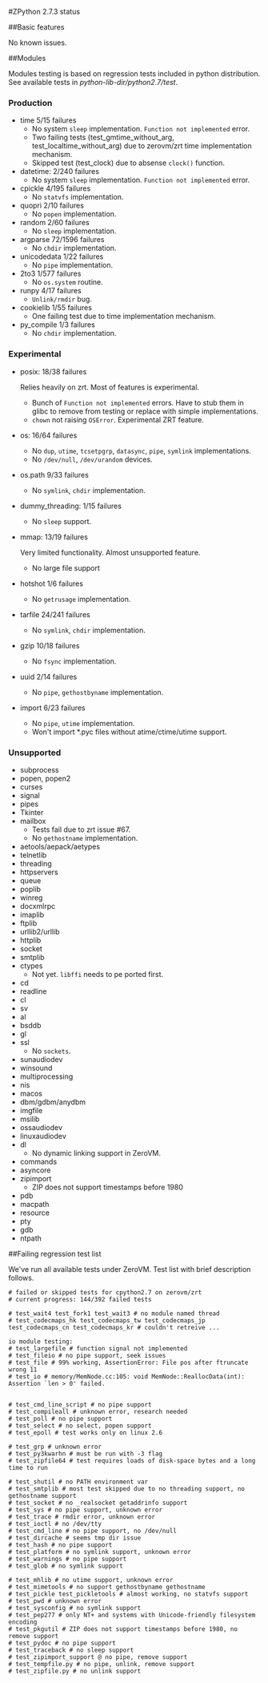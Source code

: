 #ZPython 2.7.3 status

##Basic features

No known issues.

##Modules

Modules testing is based on regression tests included in python distribution. 
See available tests in _python-lib-dir/python2.7/test_.

### Production

+ time 5/15 failures
	+ No system `sleep` implementation. `Function not implemented` error.
	+ Two failing tests (test\_gmtime\_without\_arg, test\_localtime\_without\_arg) due to zerovm/zrt time implementation mechanism.  
	+ Skipped test (test_clock) due to absense `clock()` function.
+ datetime: 2/240 failures
	+ No system `sleep` implementation. `Function not implemented` error.
+ cpickle 4/195 failures
	+ No `statvfs` implementation.
+ quopri 2/10 failures
	+ No `popen` implementation.
+ random 2/60 failures
	+ No `sleep` implementation.
+ argparse 72/1596 failures
	+ No `chdir` implementation.
+ unicodedata 1/22 failures
	+ No `pipe` implementation.
+ 2to3 1/577 failures
	+	No `os.system` routine.
+ runpy 4/17 failures
	+ `Unlink/rmdir` bug.
+ cookielib 1/55 failures
	+ One failing test due to time implementation mechanism.
+ py_compile 1/3 failures
	+ No `chdir` implementation.



### Experimental

+ posix: 18/38 failures

	Relies heavily on zrt. Most of features is experimental.

	+ Bunch of `Function not implemented` errors. Have to stub them in glibc to remove from testing or replace with simple implementations.
	+ `chown` not raising `OSError`. Experimental ZRT feature.
+ os: 16/64 failures
	+ No `dup`, `utime`, `tcsetpgrp`, `datasync`, `pipe`, `symlink` implementations.
	+ No `/dev/null`, `/dev/urandom` devices.
+ os.path 9/33 failures
	+ No `symlink`, `chdir` implementation.
+ dummy_threading: 1/15 failures
	+ No `sleep` support.
+ mmap: 13/19 failures
	
	Very limited functionality. Almost unsupported feature. 

	+ No large file support 

+ hotshot 1/6 failures
	+ No `getrusage` implementation.
+ tarfile 24/241 failures
	+ No `symlink`, `chdir` implementation.
+ gzip 10/18 failures
	+ No `fsync` implementation.
+ uuid 2/14 failures
	+ No `pipe`, `gethostbyname` implementation.
+ import 6/23 failures
	+ No `pipe`, `utime` implementation.
	+ Won't import *.pyc files without atime/ctime/utime support.




### Unsupported

+ subprocess
+ popen, popen2
+ curses
+ signal
+ pipes
+ Tkinter
+ mailbox
	+ Tests fail due to zrt issue #67. 
	+ No `gethostname` implementation.
+ aetools/aepack/aetypes
+ telnetlib
+ threading
+ httpservers
+ queue
+ poplib
+ winreg
+ docxmlrpc
+ imaplib
+ ftplib
+ urllib2/urllib
+ httplib
+ socket
+ smtplib
+ ctypes
	+	Not yet. `libffi` needs to pe ported first.
+ cd
+ readline
+ cl
+ sv
+ al
+ bsddb
+ gl
+ ssl
	+ No `sockets`.
+ sunaudiodev
+ winsound
+ multiprocessing
+ nis
+ macos
+ dbm/gdbm/anydbm
+ imgfile
+ msilib
+ ossaudiodev
+ linuxaudiodev
+ dl
	+ No dynamic linking support in ZeroVM.
+ commands
+ asyncore
+ zipimport
	+ ZIP does not support timestamps before 1980
+ pdb 
+ macpath
+ resource
+ pty
+ gdb
+ ntpath


##Failing regression test list

We've run all available tests under ZeroVM. Test list with brief description follows.

```
# failed or skipped tests for cpython2.7 on zerovm/zrt
# current progress: 144/392 failed tests

# test_wait4 test_fork1 test_wait3 # no module named thread
# test_codecmaps_hk test_codecmaps_tw test_codecmaps_jp test_codecmaps_cn test_codecmaps_kr # couldn't retreive ...

io module testing:
# test_largefile # function signal not implemented
# test_fileio # no pipe support, seek issues
# test_file # 99% working, AssertionError: File pos after ftruncate wrong 11 
# test_io # memory/MemNode.cc:105: void MemNode::ReallocData(int): Assertion `len > 0' failed.


# test_cmd_line_script # no pipe support
# test_compileall # unknown error, research needed
# test_poll # no pipe support
# test_select # no select, popen support
# test_epoll # test works only on linux 2.6

# test_grp # unknown error
# test_py3kwarhn # must be run with -3 flag
# test_zipfile64 # test requires loads of disk-space bytes and a long time to run

# test_shutil # no PATH environment var
# test_smtplib # most test skipped due to no threading support, no gethostname support
# test_socket # no _realsocket getaddrinfo support
# test_sys # no pipe support, unknown error
# test_trace # rmdir error, unknown error
# test_ioctl # no /dev/tty 
# test_cmd_line # no pipe support, no /dev/null
# test_dircache # seems tmp dir issue
# test_hash # no pipe support
# test_platform # no symlink support, unknown error
# test_warnings # no pipe support
# test_glob # no symlink support

# test_mhlib # no utime support, unknown error
# test_mimetools # no support gethostbyname gethostname
# test_pickle test_pickletools # almost working, no statvfs support
# test_pwd # unknown error
# test_sysconfig # no symlink support
# test_pep277 # only NT+ and systems with Unicode-friendly filesystem encoding 
# test_pkgutil # ZIP does not support timestamps before 1980, no remove support
# test_pydoc # no pipe support
# test_traceback # no sleep support
# test_zipimport_support @ no pipe, remove support
# test_tempfile.py # no pipe, unlink, remove support
# test_zipfile.py # no unlink support
```